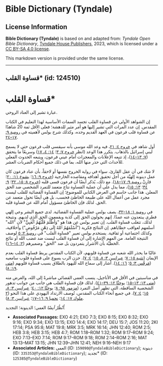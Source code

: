 # Bible Dictionary (Tyndale)

## License Information

**Bible Dictionary (Tyndale)** is based on and adapted from: _Tyndale Open Bible Dictionary_, [Tyndale House Publishers](https://tyndaleopenresources.com/), 2023, which is licensed under a [CC BY-SA 4.0 license](https://creativecommons.org/licenses/by-sa/4.0/legalcode.en).

This markdown version is provided under the same license.



--------------------------------

## قساوة القلب* (id: 124510)

قساوة القلب\*
=============

عبارة تشير إلى العناد الروحي.

إن الشواهد الأولى عن قساوة القلب تجسد السمات الأساسية لهذا التعليم في الكتاب المقدس. إن عدد المرات التي تشير إليها هو أمر مثير للدهشة؛ فعلى الأقل ثمة 20 شاهدًا عن قساوة قلب فرعون في العهد القديم وحده، وكذلك شرح بولس لأهميته في [رومية ٩: ١٧–٢٤](https://ref.ly/Rom9:17-Rom9:24).

أول شاهد في [خروج ٤: ٢١](https://ref.ly/Exod4:21)، فيه وعد الله موسى بأنه سيقسي قلب فرعون حتى لا يسمح لبني إسرائيل بالذهاب. يتكرر هذا الوعد (انظر [خروج ٧: ٣](https://ref.ly/Exod7:3)؛ [١٤: ٤، ١٧](https://ref.ly/Exod14:4)) وسريعًأ ما يتحقق ([٧: ١٣–١٤](https://ref.ly/Exod7:13-Exod7:14))، إذ تتبعه الإعلانات والمعجزات أمام عيني فرعون، ويتبعه الحدوث الفعلي للأحداث التي حذر منها الله، بما في ذلك جميع أحكام الضربات العشر.

لا شك في أن عقل القارئ، سواء في رواية الخروج نفسها أو لاحقاً، بأن عناد فرعون كان عمل دينونة إلهيَّة من أجل تحقيق أهدافه ومقاصده الخارجية ([خروج ٩: ١٦](https://ref.ly/Exod9:16)؛ [يشوع ١١: ٢٠](https://ref.ly/Josh11:20)؛ قارِنْ [رومية ٩: ١٧–١٨](https://ref.ly/Rom9:17-Rom9:18)). مع ذلك، يُذكر أيضًا أن فرعون قسى قلبه ([خروج ٨: ١٥، ٣٢](https://ref.ly/Exod8:15)؛ [٩: ٣٤](https://ref.ly/Exod9:34)؛ [١٣: ١٥](https://ref.ly/Exod13:15))، مما يدل على أن عملية القساوة نتاج متعمد للتمرد الشخصي ضد الحق المعلن. هذا جانب حاسم في العرض الكتابي للموضوع؛ إن القساوة القضائية للقلب ليست مجرد عمل من أعمال الله على طبيعة الخاطئ فحسب، بل هي أيضًا تحول متعمد عن الحق. لذلك فإن الخاطئ مسؤول أمام الله عن قساوة قلبه.

في [رومية ١: ١٨–٣٢](https://ref.ly/Rom1:18-Rom1:32)، يصف بولس عملية القساوة القضائية. لدى جميع البشر وعي إلهي فطري يبتعدون عنه عمدًا. إنهم يحولون الحق إلى كذبة ويقمعون الحق الذي لديهم. ونتيجة لذلك، تتغلب قساوة القلب. إن تعبير بولس عن هذا هو "وَأَظْلَمَ قَلْبُهُمُ ٱلْغَبِيُّ" لأن "الله" أسلمهم لعواقب خطاياهم. إن النتائج فكرية ("أَسْلَمَهُمُ ٱللهُ إِلَى ذِهْنٍ مَرْفُوضٍ") وأخلاقية، وكذلك اجتماعية أو ثقافية. يستخدم بولس تعبير "قساوة القلب" في [رومية ٢: ٥](https://ref.ly/Rom2:5) لوصف النتيجة العامة. من المهم الإشارة إلى أن قساوة القلب ليست ضد غضب الله أو نتائج الخطيَّة بأن الأشرار يتمردون بل ضد "الحق" وضميرهم ([٢: ١٤–١٦](https://ref.ly/Rom2:14-Rom2:16)).

غالبًا ما يحذر الله شعبه من قساوة قلوبهم، لأن الكتاب المقدس يربط قساوة القلب بعدم الإيمان ([تثنية ١٥: ٧](https://ref.ly/Deut15:7)؛ [عبرانيين ٣: ٨، ١٥](https://ref.ly/Heb3:8)؛ [٤: ٧](https://ref.ly/Heb4:7)). حزن الرب يسوع على قساوة قلوب سامعيه ([مَرقُس ٣: ٥](https://ref.ly/Mark3:5)؛ [١٦: ١٤](https://ref.ly/Mark16:14)). أشار إلى سماح الله لليهود بالطلاق بسبب قساوة قلوبهم ([متى ١٩: ٨](https://ref.ly/Matt19:8)).

في مناسبتين في الأقل في الأناجيل، ينسب العمى القضائي مباشرةً إلى الله، والغرض منه ([متى ١٣: ١٣–١٥](https://ref.ly/Matt13:13-Matt13:15)؛ [يوحنَّا ١٢: ٣٩–٤١](https://ref.ly/John12:39-John12:41)). لذلك فإن قساوة القلب هي جانب من جوانب تدهور الشخصية الساقطة، التي تظهر أصل التمرد ([مزمور ٩٥: ٨](https://ref.ly/Ps95:8)؛ [يوحنَّا ١٢: ٤٠](https://ref.ly/John12:40)؛ [عبرانيين ٣: ٨، ١٥](https://ref.ly/Heb3:8)؛ [٤: ٧](https://ref.ly/Heb4:7)). في جميع أنحاء الكتاب المقدس، تُوصف الارتداد اليهودي على هذا النحو ([٢ ملوك ١٧: ١٤](https://ref.ly/2Kgs17:14)؛ [نحميا ٩: ١٦–١٧](https://ref.ly/Neh9:16-Neh9:17)؛ [عبرانيين ٣: ٨](https://ref.ly/Heb3:8)).

*اُنْظُرْ أيضًا* العمى؛ الدينونة؛ التجديد.

* **Associated Passages:** EXO 4:21; EXO 7:3; EXO 8:15; EXO 8:32; EXO 9:16; EXO 9:34; EXO 13:15; EXO 14:4; EXO 14:17; DEU 15:7; JOS 11:20; 2KI 17:14; PSA 95:8; MAT 19:8; MRK 3:5; MRK 16:14; JHN 12:40; ROM 2:5; HEB 3:8; HEB 3:15; HEB 4:7; ROM 1:18–ROM 1:32; ROM 9:17–ROM 9:24; EXO 7:13–EXO 7:14; ROM 9:17–ROM 9:18; ROM 2:14–ROM 2:16; MAT 13:13–MAT 13:15; JHN 12:39–JHN 12:41; NEH 9:16–NEH 9:17
* **Associated Articles:** العمى (ID: `159090@TyndaleBibleDictionary`); دينونة (ID: `335353@TyndaleBibleDictionary`); تجديد* (ID: `125385@TyndaleBibleDictionary`)

